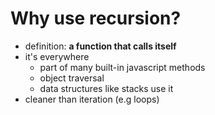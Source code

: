 # Why use recursion?

- definition: **a function that calls itself**
- it's everywhere
    - part of many built-in javascript methods
    - object traversal
    - data structures like stacks use it
- cleaner than iteration (e.g loops)
